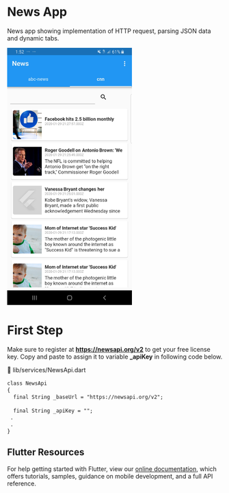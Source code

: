 # News App

News app showing implementation of HTTP request, parsing JSON data and dynamic tabs. 

<img src="screen_shot.jpg" height="600em" />

# First Step
Make sure to register at **https://newsapi.org/v2** to get your free license key. Copy and paste to assign it to variable **_apiKey** in following code below.

📄 lib/services/NewsApi.dart

    class NewsApi
    {
      final String _baseUrl = "https://newsapi.org/v2";
    
      final String _apiKey = "";
     .
     .
    }

	
## Flutter Resources

For help getting started with Flutter, view our
[online documentation](https://flutter.dev/docs), which offers tutorials,
samples, guidance on mobile development, and a full API reference.
